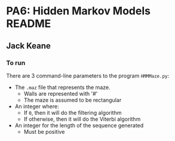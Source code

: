 # PA6: Hidden Markov Models README

## Jack Keane

### To run

There are 3 command-line parameters to the program `HMMMaze.py`:

- The `.maz` file that represents the maze.
  - Walls are represented with '#'
  - The maze is assumed to be rectangular
- An integer where:
  - If `0`, then it will do the filtering algorithm
  - If otherwise, then it will do the Viterbi algorithm
- An integer for the length of the sequence generated
  - Must be positive

